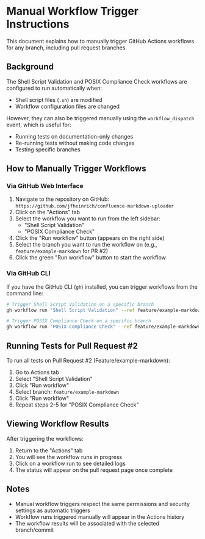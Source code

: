 # Manual Workflow Trigger Instructions

This document explains how to manually trigger GitHub Actions workflows for any branch, including pull request branches.

## Background

The Shell Script Validation and POSIX Compliance Check workflows are configured to run automatically when:
- Shell script files (`.sh`) are modified
- Workflow configuration files are changed

However, they can also be triggered manually using the `workflow_dispatch` event, which is useful for:
- Running tests on documentation-only changes
- Re-running tests without making code changes
- Testing specific branches

## How to Manually Trigger Workflows

### Via GitHub Web Interface

1. Navigate to the repository on GitHub: `https://github.com/jfheinrich/confluence-markdown-uploader`
2. Click on the "Actions" tab
3. Select the workflow you want to run from the left sidebar:
   - "Shell Script Validation"
   - "POSIX Compliance Check"
4. Click the "Run workflow" button (appears on the right side)
5. Select the branch you want to run the workflow on (e.g., `feature/example-markdown` for PR #2)
6. Click the green "Run workflow" button to start the workflow

### Via GitHub CLI

If you have the GitHub CLI (`gh`) installed, you can trigger workflows from the command line:

```bash
# Trigger Shell Script Validation on a specific branch
gh workflow run "Shell Script Validation" --ref feature/example-markdown

# Trigger POSIX Compliance Check on a specific branch
gh workflow run "POSIX Compliance Check" --ref feature/example-markdown
```

## Running Tests for Pull Request #2

To run all tests on Pull Request #2 (Feature/example-markdown):

1. Go to Actions tab
2. Select "Shell Script Validation"
3. Click "Run workflow"
4. Select branch: `feature/example-markdown`
5. Click "Run workflow"
6. Repeat steps 2-5 for "POSIX Compliance Check"

## Viewing Workflow Results

After triggering the workflows:
1. Return to the "Actions" tab
2. You will see the workflow runs in progress
3. Click on a workflow run to see detailed logs
4. The status will appear on the pull request page once complete

## Notes

- Manual workflow triggers respect the same permissions and security settings as automatic triggers
- Workflow runs triggered manually will appear in the Actions history
- The workflow results will be associated with the selected branch/commit
